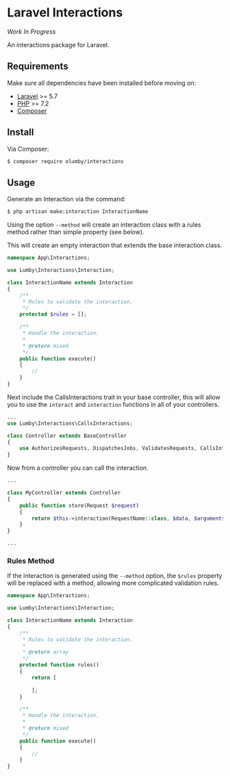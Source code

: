 # Laravel Interactions

_Work In Progress_

An interactions package for Laravel. 

## Requirements

Make sure all dependencies have been installed before moving on:

* [Laravel](https://laravel.com/) >= 5.7
* [PHP](https://php.net/manual/en/install.php) >= 7.2
* [Composer](https://getcomposer.org/download/)

## Install

Via Composer:

``` bash
$ composer require olumby/interactions
```

## Usage

Generate an Interaction via the command:

``` bash
$ php artisan make:interaction InteractionName
```

Using the option `--method` will create an interaction class with a rules method rather than simple property (see below).

This will create an empty interaction that extends the base interaction class.

```php
namespace App\Interactions;

use Lumby\Interactions\Interaction;

class InteractionName extends Interaction
{
    /**
     * Rules to validate the interaction.
     */
    protected $rules = [];

    /**
     * Handle the interaction.
     *
     * @return mixed
     */
    public function execute()
    {
        //
    }
}

```

Next include the CallsInteractions trait in your base controller, this will allow you to use the `interact` and `interaction` functions in all of your controllers.

```php
...
use Lumby\Interactions\CallsInteractions;

class Controller extends BaseController
{
    use AuthorizesRequests, DispatchesJobs, ValidatesRequests, CallsInteractions;
}
```

Now from a controller you can call the interaction.

```php
...

class MyController extends Controller
{
    public function store(Request $request)
    {
        return $this->interaction(RequestName::class, $data, $arguments);
    }
}

...
```

### Rules Method

If the interaction is generated using the `--method` option, the `$rules` property will be replaced with a method, allowing more complicated validation rules.

```php
namespace App\Interactions;

use Lumby\Interactions\Interaction;

class InteractionName extends Interaction
{
    /**
     * Rules to validate the interaction.
     *
     * @return array
     */
    protected function rules()
    {
        return [
            
        ];
    }

    /**
     * Handle the interaction.
     *
     * @return mixed
     */
    public function execute()
    {
        //
    }
}

```
